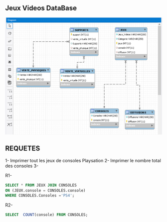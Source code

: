 ## Jeux Videos DataBase

![image](jeux.png)


## REQUETES

1- Imprimer tout les jeux de consoles Playsation
2- Imprimer le nombre total des consoles 
3-

R1- 
```sql
SELECT * FROM JEUX JOIN CONSOLES
ON (JEUX.console = CONSOLES.console)
WHERE CONSOLES.Consoles ='PS4';
```
R2-
```sql
SELECT  COUNT(console) FROM CONSOLES;
```
